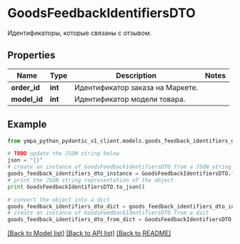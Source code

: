 # GoodsFeedbackIdentifiersDTO

Идентификаторы, которые связаны с отзывом.

## Properties
Name | Type | Description | Notes
------------ | ------------- | ------------- | -------------
**order_id** | **int** | Идентификатор заказа на Маркете. | 
**model_id** | **int** | Идентификатор модели товара. | 

## Example

```python
from ympa_python_pydantic_v1_client.models.goods_feedback_identifiers_dto import GoodsFeedbackIdentifiersDTO

# TODO update the JSON string below
json = "{}"
# create an instance of GoodsFeedbackIdentifiersDTO from a JSON string
goods_feedback_identifiers_dto_instance = GoodsFeedbackIdentifiersDTO.from_json(json)
# print the JSON string representation of the object
print GoodsFeedbackIdentifiersDTO.to_json()

# convert the object into a dict
goods_feedback_identifiers_dto_dict = goods_feedback_identifiers_dto_instance.to_dict()
# create an instance of GoodsFeedbackIdentifiersDTO from a dict
goods_feedback_identifiers_dto_from_dict = GoodsFeedbackIdentifiersDTO.from_dict(goods_feedback_identifiers_dto_dict)
```
[[Back to Model list]](../README.md#documentation-for-models) [[Back to API list]](../README.md#documentation-for-api-endpoints) [[Back to README]](../README.md)


